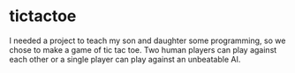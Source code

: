 # tictactoe
I needed a project to teach my son and daughter some programming, so we chose to make a game of tic tac toe. Two human players can play against each other or a single player can play against an unbeatable AI.
